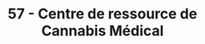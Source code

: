 ---
title: "57 - Centre de ressource de Cannabis Médical"
url: /sainte-anne-de-bellevue/57-centre-de-ressource-de-cannabis-medical/
shop: cannabis
---